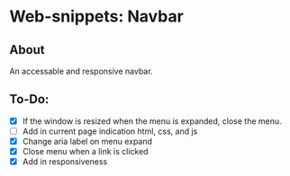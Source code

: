 # Web-snippets: Navbar

## About

An accessable and responsive navbar.

## To-Do:

- [x] If the window is resized when the menu is expanded, close the menu.
- [ ] Add in current page indication html, css, and js
- [x] Change aria label on menu expand
- [x] Close menu when a link is clicked
- [x] Add in responsiveness

